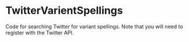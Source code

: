 # TwitterVarientSpellings

Code for searching Twitter for variant spellings. Note that you will need to register with the Twitter API. 
